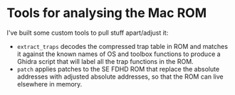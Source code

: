 # Tools for analysing the Mac ROM

I've built some custom tools to pull stuff apart/adjust it:

 * `extract_traps` decodes the compressed trap table in ROM and
   matches it against the known names of OS and toolbox functions to
   produce a Ghidra script that will label all the trap functions in
   the ROM.
 * `patch` applies patches to the SE FDHD ROM that replace the
   absolute addresses with adjusted absolute addresses, so that the
   ROM can live elsewhere in memory.
